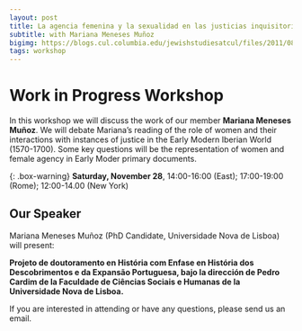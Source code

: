 ```yaml
---
layout: post
title: La agencia femenina y la sexualidad en las justicias inquisitorial y eclesiástica en Lisboa (1570-1700)
subtitle: with Mariana Meneses Muñoz
bigimg: https://blogs.cul.columbia.edu/jewishstudiesatcul/files/2011/08/GEN_MS_221_012b.jpg
tags: workshop
---
```


# Work in Progress Workshop

In this workshop we will discuss the work of our member **Mariana Meneses Muñoz**. We will debate Mariana’s reading of the role of women and their interactions with instances of justice in the Early Modern Iberian World (1570-1700).
Some key questions will be the representation of women and female agency in Early Moder primary documents.

{: .box-warning} 
**Saturday, November 28**, 14:00-16:00 (East); 17:00-19:00 (Rome); 12:00-14.00 (New York)

## Our Speaker

Mariana Meneses Muñoz (PhD Candidate, Universidade Nova de Lisboa) will present:

**Projeto de doutoramento en História com Enfase en História dos Descobrimentos e da Expansão Portuguesa, bajo la dirección de Pedro Cardim de la Faculdade de Ciências Sociais e Humanas de la Universidade Nova de Lisboa.**

If you are interested in attending or have any questions, please send us an email.   
